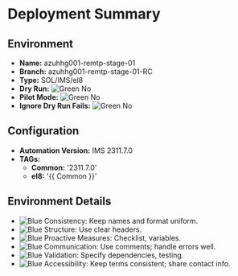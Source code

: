 # Deployment Summary

## Environment
- **Name:** azuhhg001-remtp-stage-01
- **Branch:** azuhhg001-remtp-stage-01-RC
- **Type:** SOL/IMS/el8
- **Dry Run:** ![Green](#00FF00) No
- **Pilot Mode:** ![Green](#00FF00) No
- **Ignore Dry Run Fails:** ![Green](#00FF00) No

## Configuration
- **Automation Version:** IMS 2311.7.0
- **TAGs:**
  - **Common:** '2311.7.0'
  - **el8:** '{{ Common }}'

## Environment Details
- ![Blue](#0000FF) Consistency: Keep names and format uniform.
- ![Blue](#0000FF) Structure: Use clear headers.
- ![Blue](#0000FF) Proactive Measures: Checklist, variables.
- ![Blue](#0000FF) Communication: Use comments; handle errors well.
- ![Blue](#0000FF) Validation: Specify dependencies, testing.
- ![Blue](#0000FF) Accessibility: Keep terms consistent; share contact info.

